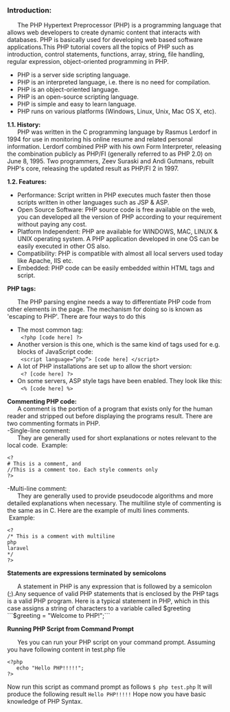 ### ﻿Introduction:

&nbsp;&nbsp;&nbsp;&nbsp;&nbsp;&nbsp;The PHP Hypertext Preprocessor (PHP) is a programming language that allows web developers to create dynamic content that interacts with databases. PHP is basically used for developing web based software applications.This PHP tutorial covers all the topics of PHP such as introduction, control statements, functions, array, string, file handling, regular expression, object-oriented programming in PHP.
* PHP is a server side scripting language.
* PHP is an interpreted language, i.e. there is no need for compilation.
* PHP is an object-oriented language.
* PHP is an open-source scripting language.
* PHP is simple and easy to learn language.
* PHP runs on various platforms (Windows, Linux, Unix, Mac OS X, etc).

**1.1. History:**</br>
&nbsp;&nbsp;&nbsp;&nbsp;&nbsp;&nbsp;PHP was written in the C programming language by Rasmus Lerdorf in 1994 for use in monitoring his online resume and related personal information. Lerdorf combined PHP with his own Form Interpreter, releasing the combination publicly as PHP/FI (generally referred to as PHP 2.0) on June 8, 1995. Two programmers, Zeev Suraski and Andi Gutmans, rebuilt PHP's core, releasing the updated result as PHP/FI 2 in 1997.

**1.2. Features:**
  - Performance: Script written in PHP executes much faster then those scripts written in other languages such as JSP & ASP.
  - Open Source Software: PHP source code is free available on the web, you can developed all the version of PHP according to your requirement without paying any cost.
  - Platform Independent: PHP are available for WINDOWS, MAC, LINUX & UNIX operating system. A PHP application developed in one OS can be easily executed in other OS also.
  - Compatibility: PHP is compatible with almost all local servers used today like Apache, IIS etc.
  - Embedded: PHP code can be easily embedded within HTML tags and script.

**PHP tags:**<br/>

&nbsp;&nbsp;&nbsp;&nbsp;&nbsp;&nbsp;The PHP parsing engine needs a way to differentiate PHP code from other elements in the page. The mechanism for doing so is known as 'escaping to PHP'. There are four ways to do this<br/>
- The most common tag:<br/>
&nbsp;&nbsp;```<?php [code here] ?>```<br/>
- Another version is this one, which is the same kind of tags used for e.g. blocks of JavaScript code:<br/>
&nbsp;&nbsp;```<script language=”php”> [code here] </script>```<br/>
- A lot of PHP installations are set up to allow the short version:<br/>
&nbsp;&nbsp;```<? [code here] ?>```<br/>
- On some servers, ASP style tags have been enabled. They look like this:<br/>
&nbsp;&nbsp;```<% [code here] %>```<br/>

**Commenting PHP code:**<br/>
&nbsp;&nbsp;&nbsp;&nbsp;&nbsp;&nbsp;A comment is the portion of a program that exists only for the human reader and stripped out before displaying the programs result. There are two commenting formats in PHP.<br/> 
-Single-line comment:<br/>
&nbsp;&nbsp;&nbsp;&nbsp;&nbsp;&nbsp;They are generally used for short explanations or notes relevant to the local code. 
&nbsp;Example:<br/>
```
<?
# This is a comment, and
//This is a comment too. Each style comments only
?>
```
-Multi-line comment:<br/>
&nbsp;&nbsp;&nbsp;&nbsp;&nbsp;&nbsp;They are generally used to provide pseudocode algorithms and more detailed explanations when necessary. The multiline style of commenting is the same as in C. Here are the example of multi lines comments.<br/>
&nbsp;Example:<br/>
```
<?
/* This is a comment with multiline
php
laravel
*/
?>
```
**Statements are expressions terminated by semicolons**

&nbsp;&nbsp;&nbsp;&nbsp;&nbsp;&nbsp;A statement in PHP is any expression that is followed by a semicolon (;).Any sequence of valid PHP statements that is enclosed by the PHP tags is a valid PHP program. Here is a typical statement in PHP, which in this case assigns a string of characters to a variable called $greeting 
```$greeting = "Welcome to PHP!";```

**Running PHP Script from Command Prompt**

&nbsp;&nbsp;&nbsp;&nbsp;&nbsp;&nbsp;Yes you can run your PHP script on your command prompt. Assuming you have following content in test.php file
```
<?php
   echo "Hello PHP!!!!!";
?>
```
Now run this script as command prompt as follows 
```$ php test.php```
It will produce the following result 
```Hello PHP!!!!!```
Hope now you have basic knowledge of PHP Syntax.
